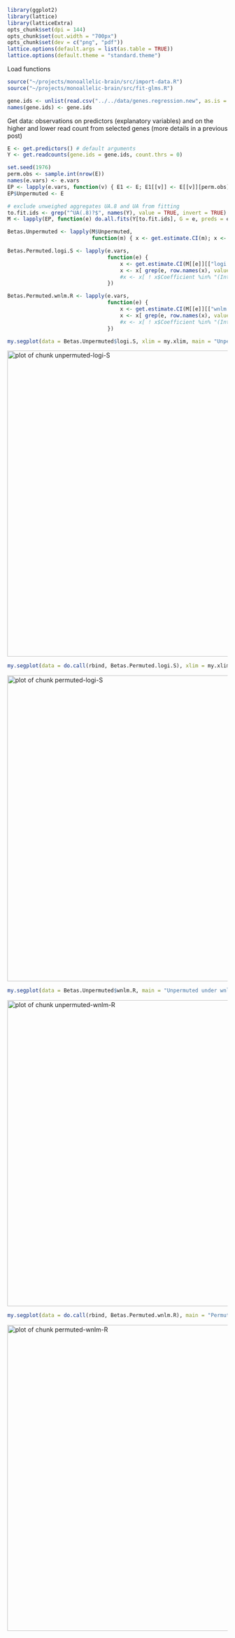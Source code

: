 
```r
library(ggplot2)
library(lattice)
library(latticeExtra)
opts_chunk$set(dpi = 144)
opts_chunk$set(out.width = "700px")
opts_chunk$set(dev = c("png", "pdf"))
lattice.options(default.args = list(as.table = TRUE))
lattice.options(default.theme = "standard.theme")
```

Load functions


```r
source("~/projects/monoallelic-brain/src/import-data.R")
source("~/projects/monoallelic-brain/src/fit-glms.R")
```


```r
gene.ids <- unlist(read.csv("../../data/genes.regression.new", as.is = TRUE))
names(gene.ids) <- gene.ids
```

Get data: observations on predictors (explanatory variables) and on the higher and lower read count from selected genes (more details in a previous post)

```r
E <- get.predictors() # default arguments
Y <- get.readcounts(gene.ids = gene.ids, count.thrs = 0)
```


```r
set.seed(1976)
perm.obs <- sample.int(nrow(E))
names(e.vars) <- e.vars
EP <- lapply(e.vars, function(v) { E1 <- E; E1[[v]] <- E[[v]][perm.obs]; return(E1) })
EP$Unpermuted <- E
```


```r
# exclude unweighed aggregates UA.8 and UA from fitting
to.fit.ids <- grep("^UA(.8)?$", names(Y), value = TRUE, invert = TRUE)
M <- lapply(EP, function(e) do.all.fits(Y[to.fit.ids], G = e, preds = e.vars, sel.models = c("logi.S", "wnlm.R")))
```


```r
Betas.Unpermuted <- lapply(M$Unpermuted,
                           function(m) { x <- get.estimate.CI(m); x <- x[ ! x$Coefficient %in% "(Intercept)", ] })
```


```r
Betas.Permuted.logi.S <- lapply(e.vars,
                                function(e) {
                                    x <- get.estimate.CI(M[[e]][["logi.S"]])
                                    x <- x[ grep(e, row.names(x), value = TRUE), ]
                                    #x <- x[ ! x$Coefficient %in% "(Intercept)", ]
                                })
```


```r
Betas.Permuted.wnlm.R <- lapply(e.vars,
                                function(e) {
                                    x <- get.estimate.CI(M[[e]][["wnlm.R"]])
                                    x <- x[ grep(e, row.names(x), value = TRUE), ]
                                    #x <- x[ ! x$Coefficient %in% "(Intercept)", ]
                                })
```


```r
my.segplot(data = Betas.Unpermuted$logi.S, xlim = my.xlim, main = "Unpermuted under logi.S")
```

<img src="figure/unpermuted-logi-S-1.png" title="plot of chunk unpermuted-logi-S" alt="plot of chunk unpermuted-logi-S" width="700px" />


```r
my.segplot(data = do.call(rbind, Betas.Permuted.logi.S), xlim = my.xlim, main = "Permuted under logi.S")
```

<img src="figure/permuted-logi-S-1.png" title="plot of chunk permuted-logi-S" alt="plot of chunk permuted-logi-S" width="700px" />


```r
my.segplot(data = Betas.Unpermuted$wnlm.R, main = "Unpermuted under wnlm.R")
```

<img src="figure/unpermuted-wnlm-R-1.png" title="plot of chunk unpermuted-wnlm-R" alt="plot of chunk unpermuted-wnlm-R" width="700px" />


```r
my.segplot(data = do.call(rbind, Betas.Permuted.wnlm.R), main = "Permuted under wnlm.R")
```

<img src="figure/permuted-wnlm-R-1.png" title="plot of chunk permuted-wnlm-R" alt="plot of chunk permuted-wnlm-R" width="700px" />

